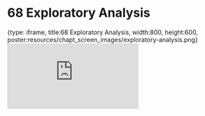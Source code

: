 # 68 Exploratory Analysis
 
{type: iframe, title:68 Exploratory Analysis, width:800, height:600, poster:resources/chapt_screen_images/exploratory-analysis.png}
![](https://datatrail-jhu.github.io/DataTrail_ReOrg/no_toc/exploratory-analysis.html)
 

 
